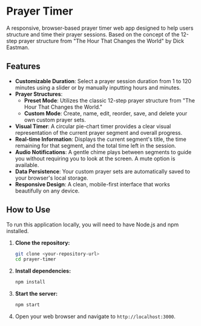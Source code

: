 # Prayer Timer

A responsive, browser-based prayer timer web app designed to help users structure and time their prayer sessions. Based on the concept of the 12-step prayer structure from "The Hour That Changes the World" by Dick Eastman.

## Features

*   **Customizable Duration**: Select a prayer session duration from 1 to 120 minutes using a slider or by manually inputting hours and minutes.
*   **Prayer Structures**:
    *   **Preset Mode**: Utilizes the classic 12-step prayer structure from "The Hour That Changes the World."
    *   **Custom Mode**: Create, name, edit, reorder, save, and delete your own custom prayer sets.
*   **Visual Timer**: A circular pie-chart timer provides a clear visual representation of the current prayer segment and overall progress.
*   **Real-time Information**: Displays the current segment's title, the time remaining for that segment, and the total time left in the session.
*   **Audio Notifications**: A gentle chime plays between segments to guide you without requiring you to look at the screen. A mute option is available.
*   **Data Persistence**: Your custom prayer sets are automatically saved to your browser's local storage.
*   **Responsive Design**: A clean, mobile-first interface that works beautifully on any device.

## How to Use

To run this application locally, you will need to have Node.js and npm installed.

1.  **Clone the repository:**
    ```bash
    git clone <your-repository-url>
    cd prayer-timer
    ```

2.  **Install dependencies:**
    ```bash
    npm install
    ```

3.  **Start the server:**
    ```bash
    npm start
    ```

4.  Open your web browser and navigate to `http://localhost:3000`.
